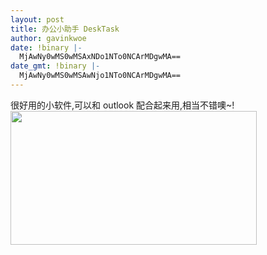 ```yaml
---
layout: post
title: 办公小助手 DeskTask
author: gavinkwoe
date: !binary |-
  MjAwNy0wMS0wMSAxNDo1NTo0NCArMDgwMA==
date_gmt: !binary |-
  MjAwNy0wMS0wMSAwNjo1NTo0NCArMDgwMA==
---
```

很好用的小软件,可以和 outlook 配合起来用,相当不错噢~!<a href="http://www.yupoo.com/photos/view?id=ff8080810fd98d8b010fdc6ee95466fa" title="做全球中文领域最大的照片发布、存储、分享及传播社区"><img src="http://photo4.yupoo.com/20070101/145313_1545932475_pjwinchq.jpg" width="394" height="214" border="0" /></a>
